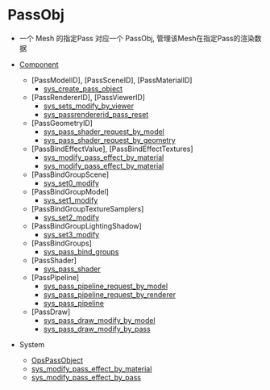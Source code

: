 # PassObj

* 一个 Mesh 的指定Pass 对应一个 PassObj, 管理该Mesh在指定Pass的渲染数据

* [Component](../../../crates/pi_scene_context/src/pass/pass_object.rs)
    * [PassModelID], [PassSceneID], [PassMaterialID]
        * [sys_create_pass_object](../../../crates/pi_scene_context/src/pass/command_sys.rs)
    * [PassRendererID], [PassViewerID]
        * [sys_sets_modify_by_viewer](../../../crates/pi_scene_context/src/renderers/sys_renderer_pre.rs)
        * [sys_passrendererid_pass_reset](../../../crates/pi_scene_context/src/renderers/sys_renderer_pre.rs)
    * [PassGeometryID]
        * [sys_pass_shader_request_by_model](../../../crates/pi_scene_context/src/renderers/sys_bindgroup.rs)
        * [sys_pass_shader_request_by_geometry](../../../crates/pi_scene_context/src/renderers/sys_bindgroup.rs)
    * [PassBindEffectValue], [PassBindEffectTextures]
        * [sys_modify_pass_effect_by_material](../../../crates/pi_scene_context/src/pass/system.rs)
        * [sys_modify_pass_effect_by_material](../../../crates/pi_scene_context/src/pass/system.rs)
    * [PassBindGroupScene]
        * [sys_set0_modify](../../../crates/pi_scene_context/src/renderers/sys_bindgroup_0.rs)
    * [PassBindGroupModel]
        * [sys_set1_modify](../../../crates/pi_scene_context/src/renderers/sys_bindgroup_1.rs)
    * [PassBindGroupTextureSamplers]
        * [sys_set2_modify](../../../crates/pi_scene_context/src/renderers/sys_bindgroup_2.rs)
    * [PassBindGroupLightingShadow]
        * [sys_set3_modify](../../../crates/pi_scene_context/src/renderers/sys_bindgroup_3.rs)
    * [PassBindGroups]
        * [sys_pass_bind_groups](../../../crates/pi_scene_context/src/renderers/sys_bindgroup.rs)
    * [PassShader]
        * [sys_pass_shader](../../../crates/pi_scene_context/src/renderers/sys_bindgroup.rs)
    * [PassPipeline]
        * [sys_pass_pipeline_request_by_model](../../../crates/pi_scene_context/src/renderers/sys_bindgroup.rs)
        * [sys_pass_pipeline_request_by_renderer](../../../crates/pi_scene_context/src/renderers/sys_bindgroup.rs)
        * [sys_pass_pipeline](../../../crates/pi_scene_context/src/renderers/sys_bindgroup.rs)
    * [PassDraw]
        * [sys_pass_draw_modify_by_model](../../../crates/pi_scene_context/src/renderers/sys_bindgroup.rs)
        * [sys_pass_draw_modify_by_pass](../../../crates/pi_scene_context/src/renderers/sys_bindgroup.rs)
* System
    * [OpsPassObject](../../../crates/pi_scene_context/src/pass/command.rs)
    * [sys_modify_pass_effect_by_material](../../../crates/pi_scene_context/src/pass/system.rs)
    * [sys_modify_pass_effect_by_pass](../../../crates/pi_scene_context/src/pass/system.rs)
